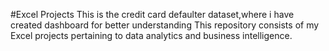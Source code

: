 #Excel Projects
This is the credit card defaulter dataset,where i have created dashboard for better understanding 
This repository consists of my Excel projects pertaining to data analytics and business intelligence.
